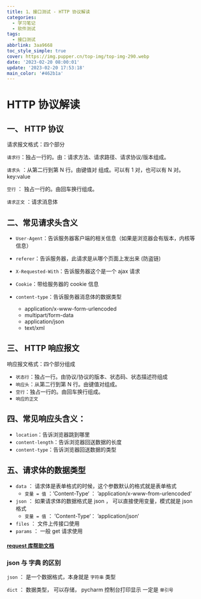 ```yaml
---
title: 1、接口测试 - HTTP 协议解读
categories:
  - 学习笔记
  - 软件测试
tags:
  - 接口测试
abbrlink: 3aa9668
toc_style_simple: true
cover: https://img.pupper.cn/top-img/top-img-290.webp
date: '2023-02-20 08:00:01'
update: '2023-02-20 17:53:18'
main_color: '#462b1a'
---
```


# HTTP 协议解读

## 一、 HTTP 协议

请求报文格式：四个部分

`请求行`：独占一行的。由：请求方法、请求路径、请求协议/版本组成。

`请求头` ：从第二行到第 N 行。由键值对 组成。可以有 1 对，也可以有 N 对。key:value

`空行` ： 独占一行的。由回车换行组成。

`请求正文` ：请求消息体

## 二、常见请求头含义

- `User-Agent`：告诉服务器客户端的相关信息（如果是浏览器会有版本，内核等信息）

- `referer`：告诉服务器，此请求是从哪个页面上发出来 (防盗链)
- `X-Requested-With`：告诉服务器这个是一个 ajax 请求
- `Cookie`：带给服务器的 cookie 信息
- `content-type`：告诉服务器消息体的数据类型
  - application/x-www-form-urlencoded
  - multipart/form-data
  - application/json
  - text/xml

## 三、 HTTP 响应报文

响应报文格式：四个部分组成

- `状态行`：独占一行。由协议/协议的版本、状态码、状态描述符组成
- `响应头`：从第二行到第 N 行。由键值对组成。
- `空行`：独占一行的。由回车换行组成。
- `响应的正文`

## 四、常见响应头含义：

- `location`：告诉浏览器跳到哪里
- `content-length`：告诉浏览器回送数据的长度
- `content-type`：告诉浏览器回送数据的类型

## 五、请求体的数据类型

- `data` ： 请求体是表单格式的时候，这个参数默认的格式就是表单格式
  - `变量 = 值` ：’Content-Type‘ ： ’application/x-www-from-urlencoded‘
- `json` ： 如果请求体的数据格式是 json ， 可以直接使用变量，模式就是 json 格式
  - `变量 = 值` ： ’Content-Type‘： ’application/json‘
- `files` ： 文件上传接口使用
- `params` ： 一般 get 请求使用

#### [request 库帮助文档](http://cn.python-requests.org/zh_CN/latest/)

### json 与 字典 的区别

`json` ： 是一个数据格式，本身就是 `字符串` 类型

`dict` ： 数据类型， 可以存储， pycharm 控制台打印显示 一定是 `单引号`
